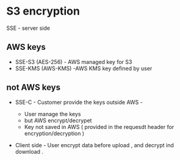 # S3 encryption
SSE - server side

## AWS keys  
* SSE-S3 (AES-256) - AWS managed key for S3  
* SSE-KMS (AWS-KMS)  -AWS KMS key defined by user  

## not AWS keys 
* SSE-C - Customer provide the keys outside AWS - 
  - User manage the keys 
  - but AWS encrypt/decrypet 
  - Key not saved in AWS ( provided in the requesdt header for encryption/decryption  )

* Client side - User encrypt data before upload , and decrypt ind download  .

